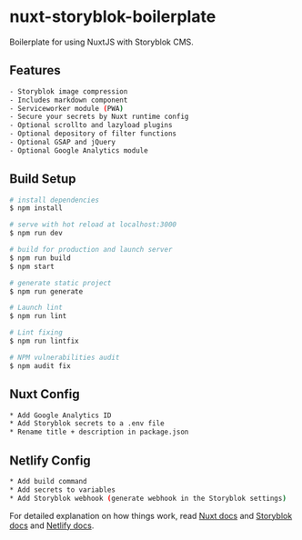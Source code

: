 # nuxt-storyblok-boilerplate

Boilerplate for using NuxtJS with Storyblok CMS.

## Features

```bash
- Storyblok image compression
- Includes markdown component
- Serviceworker module (PWA)
- Secure your secrets by Nuxt runtime config
- Optional scrollto and lazyload plugins
- Optional depository of filter functions
- Optional GSAP and jQuery
- Optional Google Analytics module
```

## Build Setup

```bash
# install dependencies
$ npm install

# serve with hot reload at localhost:3000
$ npm run dev

# build for production and launch server
$ npm run build
$ npm start

# generate static project
$ npm run generate

# Launch lint
$ npm run lint

# Lint fixing
$ npm run lintfix

# NPM vulnerabilities audit
$ npm audit fix
```

## Nuxt Config

```bash
* Add Google Analytics ID
* Add Storyblok secrets to a .env file
* Rename title + description in package.json
```

## Netlify Config

```bash
* Add build command
* Add secrets to variables
* Add Storyblok webhook (generate webhook in the Storyblok settings)
```

For detailed explanation on how things work, read [Nuxt docs](https://nuxtjs.org) and [Storyblok docs](https://www.storyblok.com/docs) and [Netlify docs](https://docs.netlify.com/).

